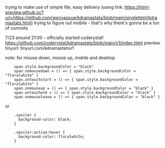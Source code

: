 trying to make use of simple file, easy delivery (using link: https://html-preview.github.io/?url=https://github.com/wenyaoxue/kdramastats/blob/main/singlehtml/kdramastats.html)
trying to figure out mobile - that's why there's gonna be a ton of commits

7/23 around 21:00 - officially started coderystal! https://github.com/coderystal/kdramastats/blob/main/v1/index.html preview tinyurl: tinyurl.com/kdramastatsv1

note: for mouse down, mouse up, mobile and desktop
```
    span.style.backgroundColor = "black"
    span.onmousedown = () => { span.style.backgroundColor = "floralwhite" }
    span.ontouchstart = () => { span.style.backgroundColor = "floralwhite" }
    span.onmouseup = () => { span.style.backgroundColor = "black" }
    span.ontouchend = () => { span.style.backgroundColor = "black" }
    span.onmouseleave = () => { span.style.backgroundColor = "black" }
```
or 
```
    .spoiler {
      background-color: black;
    }

    .spoiler:active:hover {
      background-color: floralwhite;
    }
```
